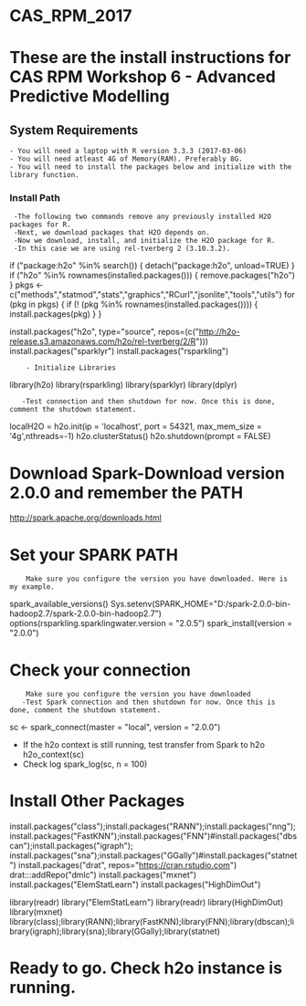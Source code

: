 # CAS_RPM_2017
# These are the install instructions for CAS RPM Workshop 6 - Advanced Predictive Modelling

## System Requirements
    - You will need a laptop with R version 3.3.3 (2017-03-06)
    - You will need atleast 4G of Memory(RAM). Preferably 8G.
    - You will need to install the packages below and initialize with the library function. 
### Install Path
     -The following two commands remove any previously installed H2O packages for R.
     -Next, we download packages that H2O depends on. 
     -Now we download, install, and initialize the H2O package for R. 
     -In this case we are using rel-tverberg 2 (3.10.3.2).
if ("package:h2o" %in% search()) { detach("package:h2o", unload=TRUE) }
if ("h2o" %in% rownames(installed.packages())) { remove.packages("h2o") }
pkgs <- c("methods","statmod","stats","graphics","RCurl","jsonlite","tools","utils")
for (pkg in pkgs) {
  if (! (pkg %in% rownames(installed.packages()))) { install.packages(pkg) }
}
     
install.packages("h2o", type="source", repos=(c("http://h2o-release.s3.amazonaws.com/h2o/rel-tverberg/2/R")))
install.packages("sparklyr")
install.packages("rsparkling")

        - Initialize Libraries
library(h2o)
library(rsparkling)
library(sparklyr)
library(dplyr)

       -Test connection and then shutdown for now. Once this is done, comment the shutdown statement.
localH2O = h2o.init(ip = 'localhost', port = 54321, max_mem_size = '4g',nthreads=-1)
h2o.clusterStatus()
h2o.shutdown(prompt = FALSE) 
               
# Download Spark-Download version 2.0.0 and remember the PATH
http://spark.apache.org/downloads.html
    
# Set your SPARK PATH
        Make sure you configure the version you have downloaded. Here is my example.
spark_available_versions()
Sys.setenv(SPARK_HOME="D:/spark-2.0.0-bin-hadoop2.7/spark-2.0.0-bin-hadoop2.7") 
options(rsparkling.sparklingwater.version = "2.0.5") 
spark_install(version = "2.0.0") 

# Check your connection
        Make sure you configure the version you have downloaded
       -Test Spark connection and then shutdown for now. Once this is done, comment the shutdown statement.

sc <- spark_connect(master = "local", version = "2.0.0")
- If the h2o context is still running, test transfer from Spark to h2o
h2o_context(sc)
- Check log
spark_log(sc, n = 100)


# Install Other Packages

install.packages("class");install.packages("RANN");install.packages("nng");install.packages("FastKNN");install.packages("FNN")#install.packages("dbscan");install.packages("igraph");
install.packages("sna");install.packages("GGally")#install.packages("statnet")
install.packages("drat", repos="https://cran.rstudio.com")
drat:::addRepo("dmlc")
install.packages("mxnet")
install.packages("ElemStatLearn")
install.packages("HighDimOut")

library(readr)
library("ElemStatLearn")
library(readr)
library(HighDimOut)
library(mxnet)
library(class);library(RANN);library(FastKNN);library(FNN);library(dbscan);library(igraph);library(sna);library(GGally);library(statnet)


# Ready to go. Check h2o instance is running. 

   
